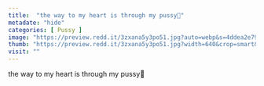 ```yaml
---
title:  "the way to my heart is through my pussy🥰"
metadate: "hide"
categories: [ Pussy ]
image: "https://preview.redd.it/3zxana5y3po51.jpg?auto=webp&s=4ddea2e7956325aee5fbc975bf22f27dd902132a"
thumb: "https://preview.redd.it/3zxana5y3po51.jpg?width=640&crop=smart&auto=webp&s=f80c0aa0da6874d64aa47f8324698785fd490d3a"
visit: ""
---
```

the way to my heart is through my pussy🥰
